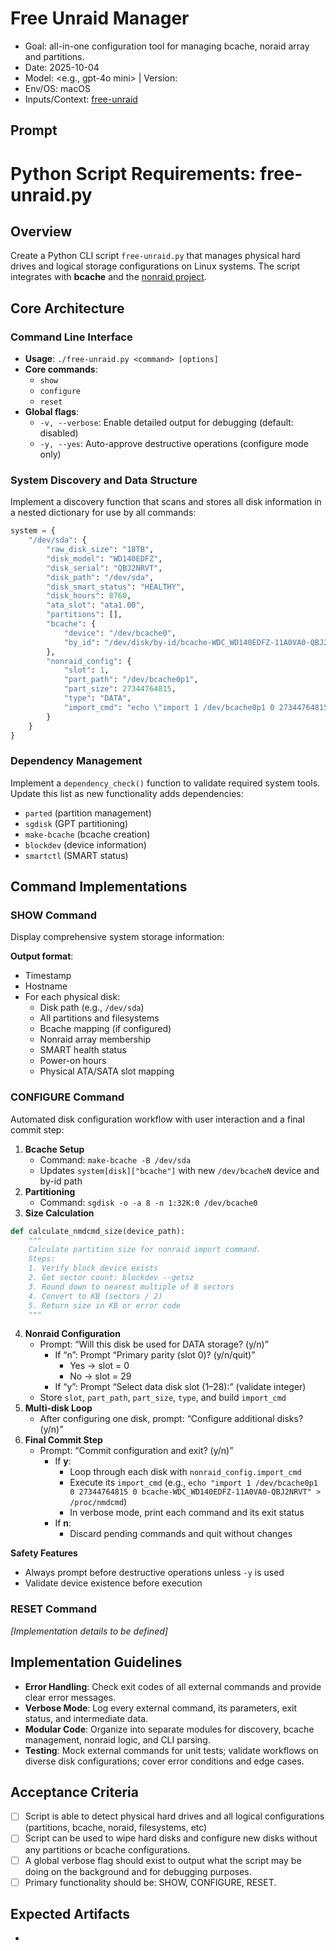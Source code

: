 # Free Unraid Manager

- Goal: all-in-one configuration tool for managing bcache, noraid array and partitions.
- Date: 2025-10-04
- Model: <e.g., gpt-4o mini>  | Version: <if known>
- Env/OS: macOS
- Inputs/Context: [free-unraid](https://github.com/TheLinuxGuy/free-unraid)

## Prompt
<prompt>

# Python Script Requirements: free-unraid.py

## Overview

Create a Python CLI script `free-unraid.py` that manages physical hard drives and logical storage configurations on Linux systems. The script integrates with **bcache** and the [nonraid project](https://github.com/qvr/nonraid).

## Core Architecture

### Command Line Interface

- **Usage**: `./free-unraid.py <command> [options]`
- **Core commands**:
    - `show`
    - `configure`
    - `reset`
- **Global flags**:
    - `-v, --verbose`: Enable detailed output for debugging (default: disabled)
    - `-y, --yes`: Auto-approve destructive operations (configure mode only)


### System Discovery and Data Structure

Implement a discovery function that scans and stores all disk information in a nested dictionary for use by all commands:

```python
system = {
    "/dev/sda": {
        "raw_disk_size": "18TB",
        "disk_model": "WD140EDFZ",
        "disk_serial": "QBJ2NRVT",
        "disk_path": "/dev/sda",
        "disk_smart_status": "HEALTHY",
        "disk_hours": 8760,
        "ata_slot": "ata1.00",
        "partitions": [],
        "bcache": {
            "device": "/dev/bcache0",
            "by_id": "/dev/disk/by-id/bcache-WDC_WD140EDFZ-11A0VA0-QBJ2NRVT"
        },
        "nonraid_config": {
            "slot": 1,
            "part_path": "/dev/bcache0p1",
            "part_size": 27344764815,
            "type": "DATA",
            "import_cmd": "echo \"import 1 /dev/bcache0p1 0 27344764815 0 bcache-WDC_WD140EDFZ-11A0VA0-QBJ2NRVT\" > /proc/nmdcmd"
        }
    }
}
```


### Dependency Management

Implement a `dependency_check()` function to validate required system tools. Update this list as new functionality adds dependencies:

- `parted` (partition management)
- `sgdisk` (GPT partitioning)
- `make-bcache` (bcache creation)
- `blockdev` (device information)
- `smartctl` (SMART status)


## Command Implementations

### SHOW Command

Display comprehensive system storage information:

**Output format**:

- Timestamp
- Hostname
- For each physical disk:
    - Disk path (e.g., `/dev/sda`)
    - All partitions and filesystems
    - Bcache mapping (if configured)
    - Nonraid array membership
    - SMART health status
    - Power-on hours
    - Physical ATA/SATA slot mapping


### CONFIGURE Command

Automated disk configuration workflow with user interaction and a final commit step:

1. **Bcache Setup**
    - Command: `make-bcache -B /dev/sda`
    - Updates `system[disk]["bcache"]` with new `/dev/bcacheN` device and by-id path
2. **Partitioning**
    - Command: `sgdisk -o -a 8 -n 1:32K:0 /dev/bcache0`
3. **Size Calculation**

```python
def calculate_nmdcmd_size(device_path):
    """
    Calculate partition size for nonraid import command.
    Steps:
    1. Verify block device exists
    2. Get sector count: blockdev --getsz
    3. Round down to nearest multiple of 8 sectors
    4. Convert to KB (sectors / 2)
    5. Return size in KB or error code
    """
```

4. **Nonraid Configuration**
    - Prompt: “Will this disk be used for DATA storage? (y/n)”
        - If “n”: Prompt “Primary parity (slot 0)? (y/n/quit)”
            - Yes → slot = 0
            - No → slot = 29
        - If “y”: Prompt “Select data disk slot (1–28):” (validate integer)
    - Store `slot`, `part_path`, `part_size`, `type`, and build `import_cmd`
5. **Multi-disk Loop**
    - After configuring one disk, prompt: “Configure additional disks? (y/n)”
6. **Final Commit Step**
    - Prompt: “Commit configuration and exit? (y/n)”
        - If **y**:
            - Loop through each disk with `nonraid_config.import_cmd`
            - Execute its `import_cmd` (e.g.,
`echo "import 1 /dev/bcache0p1 0 27344764815 0 bcache-WDC_WD140EDFZ-11A0VA0-QBJ2NRVT" > /proc/nmdcmd`)
            - In verbose mode, print each command and its exit status
        - If **n**:
            - Discard pending commands and quit without changes

**Safety Features**

- Always prompt before destructive operations unless `-y` is used
- Validate device existence before execution


### RESET Command

*[Implementation details to be defined]*

## Implementation Guidelines

- **Error Handling**: Check exit codes of all external commands and provide clear error messages.
- **Verbose Mode**: Log every external command, its parameters, exit status, and intermediate data.
- **Modular Code**: Organize into separate modules for discovery, bcache management, nonraid logic, and CLI parsing.
- **Testing**: Mock external commands for unit tests; validate workflows on diverse disk configurations; cover error conditions and edge cases.

</prompt>

## Acceptance Criteria
- [ ] Script is able to detect physical hard drives and all logical configurations (partitions, bcache, noraid, filesystems, etc)
- [ ] Script can be used to wipe hard disks and configure new disks without any partitions or bcache configurations. 
- [ ] A global verbose flag should exist to output what the script may be doing on the background and for debugging purposes. 
- [ ] Primary functionality should be: SHOW, CONFIGURE, RESET.

## Expected Artifacts
- <script path and name>
- <config files, if any>

## Changelog / History
- <YYYY-MM-DD> — v<version or increment> — <short summary of change>
  - Model: <name> | Version: <if known> | Temperature: <if used>
  - Changes: <what changed in the prompt/context>
  - Impact/Notes: <behavior differences, validation notes, risks>
